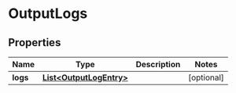 

# OutputLogs

## Properties

Name | Type | Description | Notes
------------ | ------------- | ------------- | -------------
**logs** | [**List&lt;OutputLogEntry&gt;**](OutputLogEntry.md) |  |  [optional]



